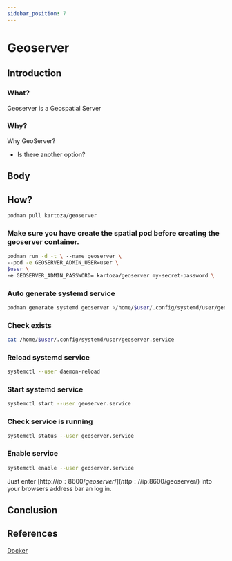 ```yaml
---
sidebar_position: 7
---
```


# Geoserver 

## Introduction

### What?

Geoserver is a Geospatial Server

### Why?

Why GeoServer?
- Is there another option?

## Body

## How?

``` bash
podman pull kartoza/geoserver
```

### Make sure you have create the spatial pod before creating the geoserver container.

``` bash
podman run -d -t \ --name geoserver \ 
--pod -e GEOSERVER_ADMIN_USER=user \ 
$user \
-e GEOSERVER_ADMIN_PASSWORD= kartoza/geoserver my-secret-password \
```

### Auto generate systemd service

``` bash
podman generate systemd geoserver >/home/$user/.config/systemd/user/geoserver.service
```

### Check exists

``` bash
cat /home/$user/.config/systemd/user/geoserver.service
```

### Reload systemd service

``` bash
systemctl --user daemon-reload
```

### Start systemd service

``` bash
systemctl start --user geoserver.service
```

### Check service is running

``` bash
systemctl status --user geoserver.service
```

### Enable service

``` bash
systemctl enable --user geoserver.service
```

Just enter [http://$ip:8600/geoserver/](http://$ip:8600/geoserver/) into your browsers address bar an log in.

## Conclusion

## References

[Docker](https://hub.docker.com/r/kartoza/geoserver)